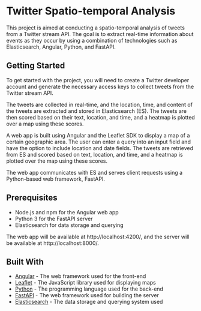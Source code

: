 # Twitter Spatio-temporal Analysis
This project is aimed at conducting a spatio-temporal analysis of tweets from a Twitter stream API. The goal is to extract real-time information about events as they occur by using a combination of technologies such as Elasticsearch, Angular, Python, and FastAPI.

## Getting Started
To get started with the project, you will need to create a Twitter developer account and generate the necessary access keys to collect tweets from the Twitter stream API.

The tweets are collected in real-time, and the location, time, and content of the tweets are extracted and stored in Elasticsearch (ES). The tweets are then scored based on their text, location, and time, and a heatmap is plotted over a map using these scores.

A web app is built using Angular and the Leaflet SDK to display a map of a certain geographic area. The user can enter a query into an input field and have the option to include location and date fields. The tweets are retrieved from ES and scored based on text, location, and time, and a heatmap is plotted over the map using these scores.

The web app communicates with ES and serves client requests using a Python-based web framework, FastAPI.

## Prerequisites
- Node.js and npm for the Angular web app
- Python 3 for the FastAPI server
- Elasticsearch for data storage and querying

The web app will be available at http://localhost:4200/, and the server will be available at http://localhost:8000/.

## Built With
 - [Angular](https://angular.io/) - The web framework used for the front-end
 - [Leaflet](https://leafletjs.com/) - The JavaScript library used for displaying maps
 - [Python](https://www.python.org/) - The programming language used for the back-end
 - [FastAPI](https://fastapi.tiangolo.com/) - The web framework used for building the server
 - [Elasticsearch](https://www.elastic.co/) - The data storage and querying system used
